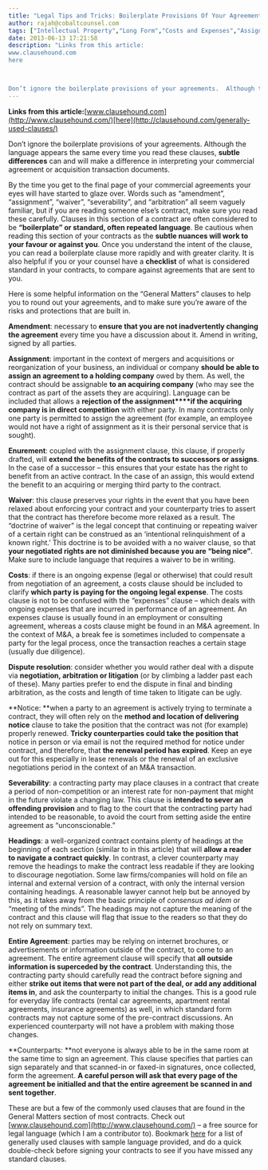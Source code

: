 ```yaml
---
title: "Legal Tips and Tricks: Boilerplate Provisions Of Your Agreement"
author: rajah@cobaltcounsel.com
tags: ["Intellectual Property","Long Form","Costs and Expenses","Assignment","Dispute Resolution","Generally Used Clauses","Headings","Counterparts","Entire Agreement","Enurement","Amendment","Severability","No Waiver","Commercial Activities","Rajah"]
date: 2013-06-13 17:21:58
description: "Links from this article:
www.clausehound.com
here



Don’t ignore the boilerplate provisions of your agreements.  Although the language appears the s..."
---
```


**Links from this article:**[www.clausehound.com](http://www.clausehound.com/)[here](http://clausehound.com/generally-used-clauses/)

Don’t ignore the boilerplate provisions of your agreements.  Although the language appears the same every time you read these clauses, **subtle differences** can and will make a difference in interpreting your commercial agreement or acquisition transaction documents.

By the time you get to the final page of your commercial agreements your eyes will have started to glaze over.  Words such as “amendment”, “assignment”, “waiver”, “severability”, and “arbitration” all seem vaguely familiar, but if you are reading someone else’s contract, make sure you read these carefully.  Clauses in this section of a contract are often considered to be **“boilerplate” or standard, often repeated language**.  Be cautious when reading this section of your contracts as the **subtle nuances will work to your favour or against you**.  Once you understand the intent of the clause, you can read a boilerplate clause more rapidly and with greater clarity.  It is also helpful if you or your counsel have a **checklist** of what is considered standard in your contracts, to compare against agreements that are sent to you.

Here is some helpful information on the “General Matters” clauses to help you to round out your agreements, and to make sure you’re aware of the risks and protections that are built in.

**Amendment**:  necessary to **ensure that you are not inadvertently changing the agreement** every time you have a discussion about it.  Amend in writing, signed by all parties.

**Assignment**:   important in the context of mergers and acquisitions or reorganization of your business, an individual or company **should be able to assign an agreement to a holding company** owed by them.  As well, the contract should be assignable **to an acquiring company** (who may see the contract as part of the assets they are acquiring).  Language can be included that allows a **rejection of the assignment****if the acquiring company is in direct competition** with either party.  In many contracts only one party is permitted to assign the agreement (for example, an employee would not have a right of assignment as it is their personal service that is sought).

**Enurement**:  coupled with the assignment clause, this clause, if properly drafted, will **extend the benefits of the contracts to successors or assigns**.   In the case of a successor – this ensures that your estate has the right to benefit from an active contract.  In the case of an assign, this would extend the benefit to an acquiring or merging third party to the contract.

**Waiver**:  this clause preserves your rights in the event that you have been relaxed about enforcing your contract and your counterparty tries to assert that the contract has therefore become more relaxed as a result.  The “doctrine of waiver” is the legal concept that continuing or repeating waiver of a certain right can be construed as an ‘intentional relinquishment of a known right.’  This doctrine is to be avoided with a no waiver clause, so that **your negotiated rights are not diminished because you are “being nice”**.  Make sure to include language that requires a waiver to be in writing.

**Costs**:  if there is an ongoing expense (legal or otherwise) that could result from negotiation of an agreement, a costs clause should be included to clarify **which party is paying for the ongoing legal expense**.  The costs clause is not to be confused with the “expenses” clause – which deals with ongoing expenses that are incurred in performance of an agreement.  An expenses clause is usually found in an employment or consulting agreement, whereas a costs clause might be found in an M&A agreement.  In the context of M&A, a break fee is sometimes included to compensate a party for the legal process, once the transaction reaches a certain stage (usually due diligence).

**Dispute resolution**: consider whether you would rather deal with a dispute via **negotiation, arbitration or litigation** (or by climbing a ladder past each of these).   Many parties prefer to end the dispute in final and binding arbitration, as the costs and length of time taken to litigate can be ugly.

**Notice:  **when a party to an agreement is actively trying to terminate a contract, they will often rely on the **method and location of delivering notice** clause to take the position that the contract was not (for example) properly renewed.  **Tricky counterparties could take the position that** notice in person or via email is not the required method for notice under contract, and therefore, that **the renewal period has expired**.  Keep an eye out for this especially in lease renewals or the renewal of an exclusive negotiations period in the context of an M&A transaction.

**Severability**:  a contracting party may place clauses in a contract that create a period of non-competition or an interest rate for non-payment that might in the future violate a changing law.  This clause is **intended to sever an offending provision** and to flag to the court that the contracting party had intended to be reasonable, to avoid the court from setting aside the entire agreement as “unconscionable.”

**Headings**:  a well-organized contract contains plenty of headings at the beginning of each section (similar to in this article) that will **allow a reader to navigate a contract quickly**.  In contrast, a clever counterparty may remove the headings to make the contract less readable if they are looking to discourage negotiation.  Some law firms/companies will hold on file an internal and external version of a contract, with only the internal version containing headings.   A reasonable lawyer cannot help but be annoyed by this, as it takes away from the basic principle of *consensus ad idem* or “meeting of the minds”.  The headings may not capture the meaning of the contract and this clause will flag that issue to the readers so that they do not rely on summary text.

**Entire Agreement**:  parties may be relying on internet brochures, or advertisements or information outside of the contract, to come to an agreement.  The entire agreement clause will specify that **all outside information is superceded by the contract**.  Understanding this, the contracting party should carefully read the contract before signing and either **strike out items that were not part of the deal, or add any additional items in**, and ask the counterparty to initial the changes.  This is a good rule for everyday life contracts (rental car agreements, apartment rental agreements, insurance agreements) as well, in which standard form contracts may not capture some of the pre-contract discussions.  An experienced counterparty will not have a problem with making those changes.

**Counterparts:  **not everyone is always able to be in the same room at the same time to sign an agreement.  This clause specifies that parties can sign separately and that scanned-in or faxed-in signatures, once collected, form the agreement.  **A careful person will ask that every page of the agreement be initialled and that the entire agreement be scanned in and sent together**.

These are but a few of the commonly used clauses that are found in the General Matters section of most contracts.  Check out [www.clausehound.com](http://www.clausehound.com/) – a free source for legal language (which I am a contributor to).  Bookmark [here](http://clausehound.com/generally-used-clauses/) for a list of generally used clauses with sample language provided, and do a quick double-check before signing your contracts to see if you have missed any standard clauses.